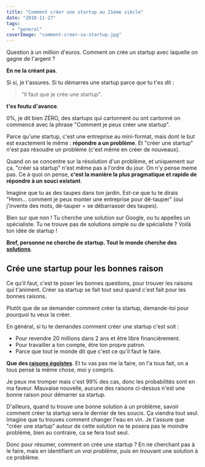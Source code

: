 ```yaml
---
title: "Comment créer une startup au 21ème siècle"
date: "2018-11-27"
tags:
  - "general"
coverImage: "comment-creer-sa-startup.jpg"
---
```


Question à un million d'euros. Comment on crée un startup avec laquelle on gagne de l'argent ?<!--more-->

**En ne la créant pas**.

Si si, je t'assures. Si tu démarres une startup parce que tu t'es dit :

> "Il faut que je crée une startup".

**t'es foutu d'avance**.

0%, je dit bien ZÉRO, des startups qui cartonnent ou ont cartonné on commencé avec la phrase "Comment je peux créer une startup".

Parce qu'une startup, c'est une entreprise au mini-format, mais dont le but est exactement le même : **répondre a un problème**. Et "créer une startup" n'est pas résoudre un problème (c'est même en créer de nouveaux).

Quand on se concentre sur la résolution d'un problème, et uniquement sur ça, "créer sa startup" n'est même pas a l'ordre du jour. On n'y pense meme pas. Ce à quoi on pense, **c'est la manière la plus pragmatique et rapide de répondre à un souci existant**.

Imagine que tu as des taupes dans ton jardin. Est-ce que tu te dirais "Hmm... comment je peux monter une entreprise pour dé-tauper" (oui j'invente des mots, dé-tauper = se débarrasser des taupes).

Bien sur que non ! Tu cherche une solution sur Google, ou tu appelles un spécialiste. Tu ne trouve pas de solutions simple ou de spécialiste ? Voilà ton idée de startup !

**Bref, personne ne cherche de startup. Tout le monde cherche des [solutions](https://tobal.fr/un-moyen-tout-simple-pour-trouver-des-solutions-a-un-probleme/)**.

## Crée une startup pour les bonnes raison

Ce qu'il faut, c'est te poser les bonnes questions, pour trouver les raisons qui t'animent. Créer sa startup se fait tout seul quand c'est fait pour les bonnes raisons.

Plutôt que de se demander comment créer ta startup, demande-toi pour _pourquoi_ tu veux la créer.

En général, si tu te demandes comment créer une startup c'est soit :

- Pour revendre 20 millions dans 2 ans et être libre financièrement.
- Pour travailler a ton compte, être ton propre patron.
- Parce que tout le monde dit que c'est ce qu'il faut le faire.

**Que des [raisons égoïstes](https://tobal.fr/10-raisons-de-ne-pas-creer-sa-startup/)**. Et tu vas pas me la faire, on l'a tous fait, on a tous pensé la même chose, moi y compris.

Je peux me tromper mais c'est 99% des cas, donc les probabilités sont en ma faveur. Mauvaise nouvelle, aucune des raisons ci-dessus n'est une bonne raison pour démarrer sa startup.

D'ailleurs, quand tu trouve une bonne solution à un problème, savoir comment créer ta startup sera le dernier de tes soucis. Ça viendra tout seul. Imagine que tu trouves comment changer l'eau en vin. Je t'assure que "créer une startup" autour de cette solution ne te posera pas le moindre problème, bien au contraire, ca se fera tout seul.

Donc pour résumer, comment on crée une startup ? En ne cherchant pas à le faire, mais en identifiant un _vrai problème_, puis en trouvant une solution à ce problème.
